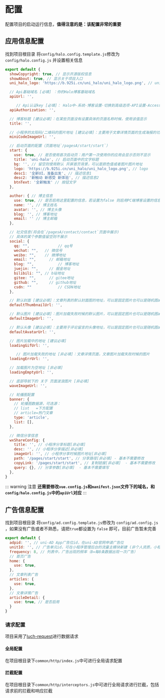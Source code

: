 # 配置

配置项目的启动运行信息，**值得注意的是：该配置非常的重要**

## 应用信息配置

找到项目根目录 将`config/halo.config.template.js`修改为 `config/halo.config.js` 并设置相关信息

```javascript
export default {
  showCopyright: true, // 显示开源版权信息
  showAbout: true, // 显示关于项目入口
  uni_halo_logo: 'https://b.925i.cn/uni_halo/uni_halo_logo.png', // uni-halo的logo

  // Api基础域名 [必填] ：你的Halo博客基础域名
  apiUrl: '',

	 // Api认证key [必填]： Halo中-系统-博客设置-切换到高级选项-API设置-Access key
  apiAuthorization: '',

  // 博客标题 [建议必填]：在某些页面没有设置具体的页面名称时候，使用该值显示
  title: '',

  // 小程序的太阳码/二维码的图片地址 [建议必填]：主要用于文章详情页面的生成海报的功能
  miniCodeImageUrl: '',

  // 启动页面的配置（页面地址`/pagesA/start/start`）
  start: {
    use: true, // 是否使用首次启动页：用户第一次使用你的应用会显示否则不显示
    title: 'uni-halo', // 启动页面中的文字标题
    bg: '', // 留空则使用默认 开屏首页背景，可以是颜色值或者图片图片地址
    logo: 'https://b.925i.cn/uni_halo/uni_halo_logo.png', // logo
    desc1: '全新UI，准备出发', // 描述信息1
    desc2: '新触动 新感受 新体验', // 描述信息2
    btnText: '全新触发' // 按钮文字
  },

  author: { // 博主信息
    use: true, // 是否启用这里配置的信息，若设置为false 则启用PC端博客设置的信息
    name: '', // 博主姓名
    avatar: '', // 博主头像
    blog: '', // 博客地址
    email: '' // 博主邮箱
  },

  // 社交信息(将会在`/pagesA/contact/contact`页面中展示)
  // 具体的某个参数值留空则不展示
  social: {
    qq: "", 		 	// qq号
    wechat: "",   // 微信号
    weibo: "",    // 微博地址
    email: "",		// 邮箱地址
    blog: "",			// 博客地址
    juejin: "",		// 掘金地址
    bilibili: "", // b站地址
    gitee: "",		// gitee地址
    github: "",		// github地址
    csdn: ""			// CSDN地址
  },

  // 默认封面 [建议必填]：文章列表的默认封面图的地址，可以是固定图片也可以是随机图api接口
  defaultThumbnailUrl: '',

  // 默认图片 [建议必填]：图片加载失败时候的默认图片，可以是固定图片也可以是随机图api接口
  defaultImageUrl: '',

  // 默认头像 [建议必填]：主要用于评论留言的头像地址，可以是固定图片也可以是随机图api接口
  defaultAvatarUrl: '',

  // 图片加载中的地址 [建议必填]
  loadingGifUrl: '',

	 // 图片加载失败的地址 [非必填]：文章详情页面，文章图片加载失败时候的图片
  loadingErrUrl: '',

  // 加载图片为空地址 [非必填]
  loadingEmptyUrl: '',

  // 底部导航下的 关于 页面波浪图片 [非必填]
  waveImageUrl: '',

  // 轮播图配置
  banner: {
    // 轮播图数据源，可选源：
    // list   =下方配置
    // article=热门文章
    type: 'article',
    list: [],
  },

  // 微信分享信息
  wxShareConfig: {
    title: '', // 小程序分享标题[非必填]
    desc: '', // 小程序分享描述[非必填]
    imageUrl: '', // 小程序分享时候图片地址[非必填]
    path: '/pages/start/start', // 分享路径[非必填] - 基本不需要修改
    copyLink: '/pages/start/start', // 复制链接[非必填]  - 基本不需要修改
    query: {}, // 分享参数[非必填]  - 基本不需要填写
  },
}
```

::: warning 注意
**还需要修改`vue.config.js`和`manifest.json`文件下的域名，和`config/halo.config.js`中的`apiUrl`对应**
:::

## 广告信息配置

找到项目根目录 将`config/ad.config.template.js`修改为 `config/ad.config.js` ，如果没有广告或者不熟悉，请把`true`都设置为 `false` 即可，目前广告暂未完善

```javascript
export default {
  adpid: '', // uni-AD App广告位id，在uni-AD官网申请广告位
  unitId: '', // 广告单元id，可在小程序管理后台的流量主模块新建 (非个人资质，小程序后台广告主开通申请)
  frequency: 8, // 列表中，广告出现的频率（8=每8条数据出现一次广告）
  // 首页广告
  home: {
    use: true,
  },
  // 文章列表广告
  articles: {
    use: true,
  },
  // 文章详情广告
  articleDetail: {
    use: true, // 是否启用
  }
}
```

### 请求配置

项目采用了[luch-request](https://www.quanzhan.co/luch-request/)进行数据请求

#### 全局配置

在项目根目录下`common/http/index.js`中可进行全局请求配置

#### 拦截配置

在项目根目录下`common/http/interceptors.js`中可进行全局请求进行拦截，包括请求前的拦截和响应拦截

